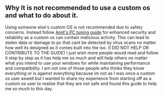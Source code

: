 ## Why It is not recommended to use a custom os and what to do about it.

Using someone else's custom OS is not recommended due to safety concerns. Instead follow [Amit's PC tuning guide](https://github.com/amitxv/PC-Tuning) for enhanced security and reliability as a custom os can contain malicious activity. This can lead to stolen data or damage to pc that cant be detected by virus scans no matter how well its designed as it comes built into the iso. (I DID NOT HELP OR CONTRIBUTE TO THE GUIDE) I just wish more people would read and follow it step by step as it has help me so much and will help others no matter what you intend to use your windows for while maintaining performance and compatibility. I am not one of those people who thinks they know everything or is against everything because im not as I was once a custom os user aswell but I wanted to share my experience from starting off as a custom os user to realise that they are not safe and found this guide to help me so much to this day.
